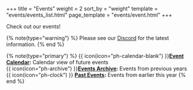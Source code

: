 +++
title = "Events"
weight = 2
sort_by = "weight"
template = "events/events_list.html"
page_template = "events/event.html"
+++

Check out our events! 
<!-- more -->

{% note(type="warning") %}
Please see our [Discord](https://discord.uwcs.uk) for the latest information.
{% end %}

{% note(type="primary") %}
{{ icon(icon="ph-calendar-blank") }}**[Event Calendar](@/events/calendar.md):** Calendar view of future events  
{{ icon(icon="ph-archive") }}**[Events Archive](@/events/archive/_index.md):** Events from previous years  
{{ icon(icon="ph-clock") }} **[Past Events](@/events/archive/current.md):** Events from earlier this year
{% end %}

